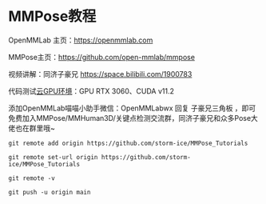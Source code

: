 # MMPose教程

OpenMMLab 主页：https://openmmlab.com

MMPose主页：https://github.com/open-mmlab/mmpose

视频讲解：同济子豪兄 https://space.bilibili.com/1900783

代码测试[云GPU环境](https://featurize.cn?s=d7ce99f842414bfcaea5662a97581bd1)：GPU RTX 3060、CUDA v11.2

添加OpenMMLab喵喵小助手微信：OpenMMLabwx 回复 子豪兄三角板 ，即可免费加入MMPose/MMHuman3D/关键点检测交流群，同济子豪兄和众多Pose大佬也在群里哦~



```
git remote add origin https://github.com/storm-ice/MMPose_Tutorials
```

```
git remote set-url origin https://github.com/storm-ice/MMPose_Tutorials
```

```
git remote -v
```

```
git push -u origin main
```

